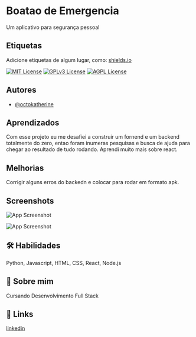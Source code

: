 # Boatao de Emergencia

Um aplicativo para segurança pessoal

## Etiquetas

Adicione etiquetas de algum lugar, como: [shields.io](https://shields.io/)

[![MIT License](https://img.shields.io/badge/License-MIT-green.svg)](https://choosealicense.com/licenses/mit/)
[![GPLv3 License](https://img.shields.io/badge/License-GPL%20v3-yellow.svg)](https://opensource.org/licenses/)
[![AGPL License](https://img.shields.io/badge/license-AGPL-blue.svg)](http://www.gnu.org/licenses/agpl-3.0)


## Autores

- [@octokatherine](https://github.com/Kemeker)

## Aprendizados

Com esse projeto eu me desafiei a construir um fornend e um backend totalmente do zero, entao foram inumeras pesquisas e busca de ajuda para chegar ao resultado de tudo rodando. Aprendi muito mais sobre react.

## Melhorias

Corrigir alguns erros do backedn e colocar para rodar em formato apk.

## Screenshots

![App Screenshot](https://media.licdn.com/dms/image/D4D22AQE3t--tOp-HLw/feedshare-shrink_800/0/1712993742622?e=1715817600&v=beta&t=TytmYYYPSh61JQTDZ1-osGbh8io6TEG5P61P8uzAd2c)

![App Screenshot](https://media.licdn.com/dms/image/D4D22AQGC3m_w5LfEww/feedshare-shrink_2048_1536/0/1712993742585?e=1715817600&v=beta&t=2eX4vNXo_QTZNxJosCpkZpaYdLsVFccHAqSr1huHA3M)



## 🛠 Habilidades
Python, Javascript, HTML, CSS, React, Node.js

## 🚀 Sobre mim
Cursando Desenvolvimento Full Stack

## 🔗 Links

[linkedin](https://www.linkedin.com/in/cristian-bevilaqua-6506ba217/)
